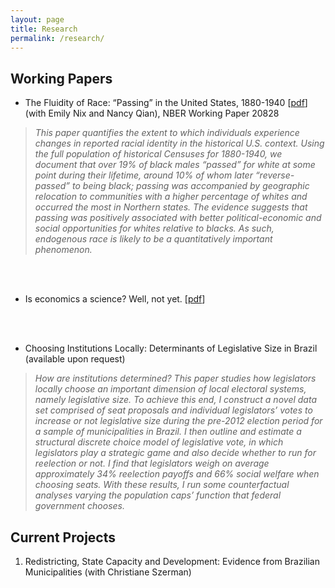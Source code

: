 ```yaml
---
layout: page
title: Research
permalink: /research/
---
```


## Working Papers

- The Fluidity of Race: “Passing” in the United States, 1880-1940 [[pdf](http://www.nber.org/papers/w20828)] (with Emily Nix and Nancy Qian), NBER Working Paper 20828

> _This paper quantifies the extent to which individuals experience changes in reported racial identity in the historical U.S. context. Using the full population of historical Censuses for 1880-1940, we document that over 19% of black males “passed” for white at some point during their lifetime, around 10% of whom later “reverse-passed” to being black; passing was accompanied by geographic relocation to communities with a higher percentage of whites and occurred the most in Northern states. The evidence suggests that passing was positively associated with better political-economic and social opportunities for whites relative to blacks. As such, endogenous race is likely to be a quantitatively important phenomenon._

<br><br>
- Is economics a science? Well, not yet. [[pdf](https://www.dropbox.com/s/940fmjewej8ndcd/Dahis_IEAS.pdf?dl=0)]

<br><br>
- Choosing Institutions Locally: Determinants of Legislative Size in Brazil (available upon request)

> _How are institutions determined? This paper studies how legislators locally choose an important dimension of local electoral systems, namely legislative size. To achieve this end, I construct a novel data set comprised of seat proposals and individual legislators’ votes to increase or not legislative size during the pre-2012 election period for a sample of municipalities in Brazil. I then outline and estimate a structural discrete choice model of legislative vote, in which legislators play a strategic game and also decide whether to run for reelection or not. I find that legislators weigh on average approximately 34% reelection payoffs and 66% social welfare when choosing seats. With these results, I run some counterfactual analyses varying the population caps’ function that federal government chooses._


## Current Projects

1. Redistricting, State Capacity and Development: Evidence from Brazilian Municipalities (with Christiane Szerman)
